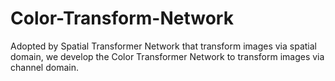 # Color-Transform-Network
Adopted by Spatial Transformer Network that transform images via spatial domain, we develop the Color Transformer Network to  transform images via channel domain.
